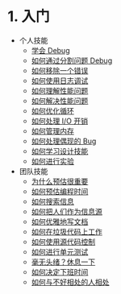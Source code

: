 # 1. 入门
[//]: # (Version:1.0.0)
- 个人技能
	- [学会 Debug](Personal-Skills/01-Learn-To-Debug.md)
	- [如何通过分割问题 Debug](Personal-Skills/02-How-to-Debug-by-Splitting-the-Problem-Space.md)
	- [如何移除一个错误](Personal-Skills/03-How-to-Remove-an-Error.md)
	- [如何使用日志调试](Personal-Skills/04-How-to-Debug-Using-a-Log.md)
	- [如何理解性能问题](Personal-Skills/05-How-to-Understand-Performance-Problems.md)
	- [如何解决性能问题](Personal-Skills/06-How-to-Fix-Performance-Problems.md)
	- [如何优化循环](Personal-Skills/07-How-to-Optimize-Loops.md)
	- [如何处理 I/O 开销](Personal-Skills/08-How-to-Deal-with-IO-Expense.md)
	- [如何管理内存](Personal-Skills/09-How-to-Manage-Memory.md)
	- [如何处理偶现的 Bug](Personal-Skills/10-How-to-Deal-with-Intermittent-Bugs.md)
	- [如何学习设计技能](Personal-Skills/11-How-to-Learn-Design-Skills.md)
	- [如何进行实验](Personal-Skills/12-How-to-Conduct-Experiments.md)
- 团队技能
	- [为什么预估很重要](Team-Skills/01-Why-Estimation-is-Important.md)
	- [如何预估编程时间](Team-Skills/02-How-to-Estimate-Programming-Time.md)
	- [如何搜索信息](Team-Skills/03-How-to-Find-Out-Information.md)
	- [如何把人们作为信息源](Team-Skills/04-How-to-Utilize-People-as-Information-Sources.md)
	- [如何优雅地写文档](Team-Skills/05-How-to-Document-Wisely.md)
	- [如何在垃圾代码上工作](Team-Skills/06-How-to-Work-with-Poor-Code.md)
	- [如何使用源代码控制](Team-Skills/07-How-to-Use-Source-Code-Control.md)
	- [如何进行单元测试](Team-Skills/08-How-to-Unit-Test.md)
	- [毫无头绪？休息一下](Team-Skills/09-Take-Breaks-when-Stumped.md)
	- [如何决定下班时间](Team-Skills/10-How-to-Recognize-When-to-Go-Home.md)
	- [如何与不好相处的人相处](Team-Skills/11-How-to-Deal-with-Difficult-People.md)

